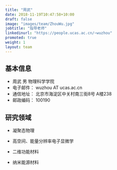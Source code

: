 ```yaml
---
title: "周武"
date: 2018-11-19T10:47:58+10:00
draft: false
image: "images/team/ZhouWu.jpg"
jobtitle: "指导老师"
linkedinurl: "https://people.ucas.ac.cn/~wuzhou"
promoted: true
weight: 1
layout: team
---
```


## 基本信息

- 周武  男    物理科学学院
- 电子邮件： wuzhou AT ucas.ac.cn
- 通信地址： 北京市海淀区中关村南三街8号 A楼238
- 邮政编码： 100190

## 研究领域

- 凝聚态物理

- 高空间、能量分辨率电子显微学

- 二维功能材料

- 纳米能源材料